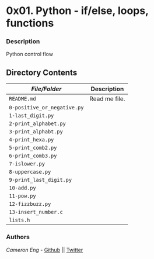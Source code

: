 # 0x01. Python - if/else, loops, functions
### Description
Python control flow

## Directory Contents

|   ***File/Folder***    |  **Description**                       |
|---------------|---------------------------------------|
| `README.md` |  Read me file. |
| `0-positive_or_negative.py` |  |
| `1-last_digit.py` |  |
| `2-print_alphabet.py` |  |
| `3-print_alphabt.py` |  |
| `4-print_hexa.py` |  |
| `5-print_comb2.py` |  |
| `6-print_comb3.py` |  |
| `7-islower.py` |  |
| `8-uppercase.py` |  |
| `9-print_last_digit.py` |  |
| `10-add.py` |  |
| `11-pow.py` |  |
| `12-fizzbuzz.py` |  |
| `13-insert_number.c` |  |
| `lists.h` |  |

### Authors
*Cameron Eng* - [Github](https://github.com/c_eng/) || [Twitter](https://twitter.com/c33Eng)
